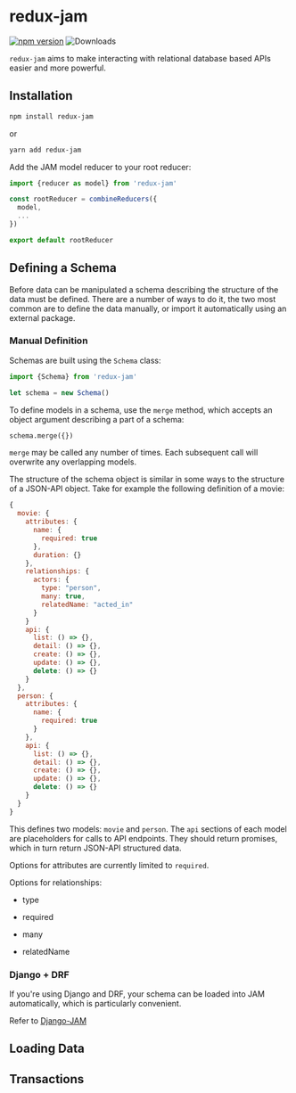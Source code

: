 # redux-jam

[![npm version](https://badge.fury.io/js/redux-jam.svg)](http://badge.fury.io/js/redux-jam)
![Downloads](http://img.shields.io/npm/dm/redux-jam.svg?style=flat)

`redux-jam` aims to make interacting with relational database based APIs
easier and more powerful.

## Installation

```bash
npm install redux-jam
```

or

```bash
yarn add redux-jam
```

Add the JAM model reducer to your root reducer:

```js
import {reducer as model} from 'redux-jam'

const rootReducer = combineReducers({
  model,
  ...
})

export default rootReducer
```


## Defining a Schema

Before data can be manipulated a schema describing the structure of the data
must be defined. There are a number of ways to do it, the two most common are
to define the data manually, or import it automatically using an external
package.

### Manual Definition

Schemas are built using the `Schema` class:

```js
import {Schema} from 'redux-jam'

let schema = new Schema()
```

To define models in a schema, use the `merge` method, which accepts an object
argument describing a part of a schema:

```python
schema.merge({})
```

`merge` may be called any number of times. Each subsequent call will overwrite
any overlapping models.

The structure of the schema object is similar in some ways to the structure of
a JSON-API object. Take for example the following definition of a movie:

```js
{
  movie: {
    attributes: {
      name: {
        required: true        
      },
      duration: {}
    },
    relationships: {
      actors: {
        type: "person",
        many: true,
        relatedName: "acted_in"
      }
    }
    api: {
      list: () => {},
      detail: () => {},
      create: () => {},
      update: () => {},
      delete: () => {}
    }
  },
  person: {
    attributes: {
      name: {
        required: true
      }
    },
    api: {
      list: () => {},
      detail: () => {},
      create: () => {},
      update: () => {},
      delete: () => {}
    }
  }
}
```

This defines two models: `movie` and `person`. The `api` sections of each
model are placeholders for calls to API endpoints. They should return promises,
which in turn return JSON-API structured data.

Options for attributes are currently limited to `required`.

Options for relationships:

 * type

 * required

 * many

 * relatedName

### Django + DRF

If you're using Django and DRF, your schema can be loaded into JAM
automatically, which is particularly convenient.

Refer to [Django-JAM](https://github.com/ABASystems/django-jam)

## Loading Data


## Transactions
